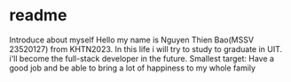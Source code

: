 # readme
Introduce about myself
Hello my name is Nguyen Thien Bao(MSSV 23520127) from KHTN2023. 
In this life i will try to study to graduate in UIT. 
i'll become the full-stack developer in the future.
Smallest target: Have a good job and be able to bring a lot of happiness to my whole family 
